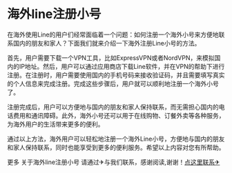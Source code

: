 # 海外line注册小号

在海外使用Line的用户们经常面临着一个问题：如何注册一个海外小号来方便地联系国内的朋友和家人？下面我们就来介绍一下海外注册Line小号的方法。

首先，用户需要下载一个VPN工具，比如ExpressVPN或者NordVPN，来模拟国内的IP地址。然后，用户可以通过应用商店下载Line软件，并在VPN的帮助下进行注册。在注册时，用户需要使用国内的手机号码来接收验证码，并且需要填写真实的个人信息来完成注册。完成这些步骤后，用户就可以顺利地注册一个海外小号了。

注册完成后，用户可以方便地与国内的朋友和家人保持联系，而无需担心国内的电话费用和通讯障碍。此外，海外小号还可以用于在线购物、订餐外卖等各种服务，为海外用户的生活带来更多的便利。

通过以上方法，海外用户可以轻松地注册一个海外Line小号，方便地与国内的朋友和家人保持联系，同时也能享受到更多的便利服务。希望以上内容对您有所帮助。

更多 关于海外line注册小号 请通过✈与我们联系，感谢阅读,谢谢！[点这里联系✈](https://lm.k02.cc)